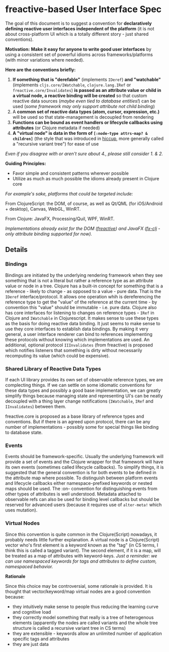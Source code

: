 # freactive-based User Interface Spec

The goal of this document is to suggest a convention for **declaratively defining reactive user interfaces independent of the platform** (it is not about cross-platform UI which is a totally different story - just shared conventions).

**Motivation:** **Make it easy for anyone to write good user interfaces** by using a consistent set of powerful idioms across frameworks/platforms (with minor variations where needed).

**Here are the conventions briefly:**

1. **If something that is "derefable"** (implements `IDeref`) **and "watchable"** (implements `cljs.core/IWatchable`, `clojure.lang.IRef` or `freactive.core/Invalidates`) **is passed as an attribute value or child in a virtual node, a reactive binding will be created** so that custom reactive data sources (*maybe even tied to database entities!*) can be used (*some framework may only support attribute not child binding*)
2. A **common set of reactive data types (atom, cursor, expression, etc.)** will be used so that state-management is decoupled from rendering
3. **Functions can be bound as event handlers or lifecycle callbacks using attributes** (or Clojure metadata if needed)
4. **A "virtual node" is data in the form of `[:node-type attrs-map? & children]`** (the style that was introduced in [hiccup][hiccup], more generally called a "recursive variant tree") for ease of use

*Even if you disagree with or aren't sure about 4., please still consider 1. & 2.*

**Guiding Principles:**
* Favor simple and consistent patterns wherever possible
* Utilize as much as much possible the idioms already present in Clojure core

*For example's sake, platforms that could be targeted include:*

From ClojureScript: the DOM, of course, as well as Qt/QML (for iOS/Android + desktop), Canvas, WebGL, WinRT.

From Clojure: JavaFX, Processing/Quil, WPF, WinRT.

*Implementations already exist for the DOM ([freactive][freactive]) and JavaFX ([fx-clj][fx-clj] - only attribute binding supported for now).*

## Details

### Bindings

Bindings are initiated by the underlying rendering framework when they see something that is not a literal but rather a reference type as an attribute value or node in a tree. Clojure has a built-in concept for something that is a reference - likely to change - as opposed to a value - pure data. That is the `IDeref` interface/protocol. It allows one operation whih is dereferencing the reference type to get the "value" of the reference at the current time - by convention this "value" should be immutable - i.e. pure data. Clojure also has core interfaces for listening to changes on reference types - `IRef` in Clojure and `IWatchable` in Clojurescript. It makes sense to use these types as the basis for doing reactive data binding. It just seems to make sense to use they core interfaces to establish data bindings. By making it very general, a user interface renderer can bind to references implementing these protocols without knowing which implementations are used. An additional, optional protocol `IIInvalidates` (from freactive) is proposed which notifies listeners that something is dirty without necessarily recomputing its value (which could be expensive).

### Shared Library of Reactive Data Types

If each UI library provides its own set of observable reference types, we are complecting things. If we can settle on some idiomatic conventions for these data types and possibly a good base implementation, we can greatly simplify things because managing state and representing UI's can be neatly decoupled with a thing layer change notifications (`IWatchable`, `IRef` and `IInvalidates`) between them.

freactive.core is proposed as a base library of reference types and conventions. But if there is an agreed upon protocol, there can be any number of implementations - possibly some for special things like binding to database state.

### Events

Events should be framework-specific. Usually the underlying framework will provide a set of events and the Clojure wrapper for that framework will have its own events (sometimes called lifecycle callbacks). To simplify things, it is suggested that the general convention is for both events to be defined in the attribute map where possible. To distinguish between platform events and lifecycle callbacks either namespace-prefixed keywords or nested maps should be used. The :on- convention for distinguishing events from other types of attributes is well understood. Metadata attached to observable refs can also be used for binding level callbacks but should be reserved for advanced users (because it requires use of `alter-meta!` which uses mutation).

### Virtual Nodes

Since this convention is quite common in the Clojure(Script) nowadays, it probably needs little further explanation. A virtual node is a Clojure(Script) vector who's first element is a keyword known as the "tag" (in CS terms, I think this is called a tagged variant). The second element, if it is a map, will be treated as a map of attributes with keyword-keys. *Just a reminder: we can use namespaced keywords for tags and attributes to define custom, namespaced behavior.*

**Rationale**

Since this choice may be controversial, some rationale is provided. It is thought that vector/keyword/map virtual nodes are a good convention because:

* they intuitively make sense to people thus reducing the learning curve and cognitive load
* they correctly model something that really is a tree of heterogenous elements (apparently the nodes are called variants and the whole tree structure is called a recursive variant tree in CS terms)
* they are extensible - keywords allow an unlimited number of application specific tags and attributes
* they are just data

[freactive]: https://github.com/aaronc/freactive
[fx-clj]: https://github.com/aaronc/fx-clj
[hiccup]: https://github.com/weavejester/hiccup
